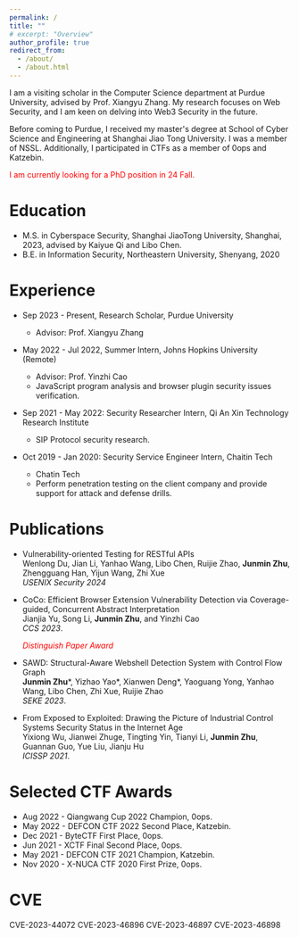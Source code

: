 ```yaml
---
permalink: /
title: ""
# excerpt: "Overview"
author_profile: true
redirect_from: 
  - /about/
  - /about.html
---
```


I am a visiting scholar in the Computer Science department at Purdue University, advised by Prof. Xiangyu Zhang. My research focuses on Web Security, and I am keen on delving into Web3 Security in the future.

Before coming to Purdue, I received my master's degree at School of Cyber Science and Engineering at Shanghai Jiao Tong University. I was a member of NSSL. Additionally, I participated in CTFs as a member of 0ops and Katzebin.

<p><div style="color: #FF0000;"> I am currently looking for a PhD position in 24 Fall. </div></p>

# Education

* M.S. in Cyberspace Security, Shanghai JiaoTong University, Shanghai, 2023, advised by Kaiyue Qi and Libo Chen.
* B.E. in Information Security, Northeastern University, Shenyang, 2020

# Experience

* Sep 2023 - Present, Research Scholar, Purdue University
  * Advisor: Prof. Xiangyu Zhang

* May 2022 - Jul 2022, Summer Intern, Johns Hopkins University (Remote)
  * Advisor: Prof. Yinzhi Cao
  * JavaScript program analysis and browser plugin security issues verification.

* Sep 2021 - May 2022:  Security Researcher Intern, Qi An Xin Technology Research Institute
  * SIP Protocol security research.
  
* Oct 2019 - Jan 2020: Security Service Engineer Intern, Chaitin Tech
  * Chatin Tech
  * Perform penetration testing on the client company and provide support for attack and defense drills.


# Publications

* Vulnerability-oriented Testing for RESTful APIs<br>
Wenlong Du, Jian Li, Yanhao Wang, Libo Chen, Ruijie Zhao, <b>Junmin Zhu</b>, Zhengguang Han, Yijun Wang, Zhi Xue<br>
<i>USENIX Security 2024</i>

* CoCo: Efficient Browser Extension Vulnerability Detection via Coverage-guided, Concurrent Abstract Interpretation<br>
Jianjia Yu, Song Li, <b>Junmin Zhu</b>, and Yinzhi Cao<br>
<i>CCS 2023</i>. <p> <i><div style="color: #FF0000;">Distinguish Paper Award</div></i></p>

* SAWD: Structural-Aware Webshell Detection System with Control Flow Graph<br>
<b>Junmin Zhu</b>\*, Yizhao Yao\*, Xianwen Deng\*, Yaoguang Yong, Yanhao Wang, Libo Chen, Zhi Xue, Ruijie Zhao<br>
<i>SEKE 2023</i>.

* From Exposed to Exploited: Drawing the Picture of Industrial Control Systems Security Status in the Internet Age<br>
Yixiong Wu, Jianwei Zhuge, Tingting Yin, Tianyi Li, <b>Junmin Zhu</b>, Guannan Guo, Yue Liu, Jianju Hu<br>
<i>ICISSP 2021</i>.



# Selected CTF Awards

* Aug 2022 - Qiangwang Cup 2022 Champion, 0ops.
* May 2022 - DEFCON CTF 2022 Second Place, Katzebin.
* Dec 2021 - ByteCTF First Place, 0ops.
* Jun 2021 - XCTF Final Second Place, 0ops. 
* May 2021 - DEFCON CTF 2021 Champion, Katzebin.
* Nov 2020 - X-NUCA CTF 2020 First Prize, 0ops. 


# CVE

CVE-2023-44072
CVE-2023-46896
CVE-2023-46897
CVE-2023-46898